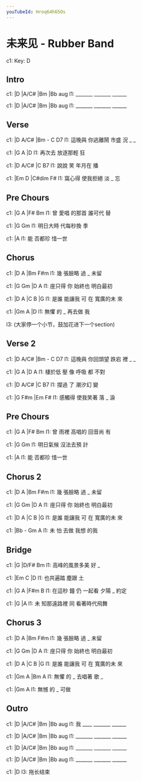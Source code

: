 ```yaml
---
youTubeId: Hroq64h65Os
---
```


# 未来见 - Rubber Band

c1: Key: D

## Intro

c1: |D      |A/C#   |Bm    |Bb aug
l1:  _______ _______ ______

c1: |D      |A/C#   |Bm    |Bb aug
l1:  _______ _______ ______

## Verse

c1: |D       A/C#    |Bm   -    C D7
l1:   這晚與 你逃離鬧 市盛 況 _  _

c1: |G       A       |D
l1:   再次去 放逐那輕 狂

c1: |D     A/C#     |C   B7
l1:   說說 笑 年月在 播

c1: |Em       D       |C#dim   F#
l1:    窩心得 使我拒絕 淡    _ 忘

## Pre Chours

c1:   |G    A     |F#     Bm
l1: 曾 愛唱 的那首 誰可代 替

c1:         |G        Gm
l1: 明日大時 代每秒換 季

c1:   |A
l1: 能 否都珍 惜一世

## Chorus

c1: |D    A     |Bm   F#m
l1:    幾 張臉略 過 _ 未留

c1: |G      Gm       |D       A
l1:  座只得 你 始終也 明白最初

c1: |D     A     |C     B       |G
l1:   是誰 能讓我 可 在 寬廣的未 來

c1:     |Gm   A     |D
l1: 無懼 的 _ 再去做 我

l3: (大家停一个小节，鼓加花进下一个section)

## Verse 2

c1: |D       A/C#    |Bm   -    C D7
l1:   這晚與 你回頭望 跌宕 裡 _  _

c1: |G       A    |D       A
l1:   棲於低 壓 像 呼吸 都 不對

c1: |D     A/C#     |C   B7
l1:   撐過 了 潮汐幻 變

c1: |G        F#m     |Em   F#
l1:    感觸得 使我笑著 落 _ 淚

## Pre Chours

c1:   |G    A     |F#     Bm
l1: 曾 雨裡 高唱的 回音尚 有

c1:         |G        Gm
l1: 明日氣候 沒法去預 計

c1:   |A
l1: 能 否都珍 惜一世

## Chorus 2

c1: |D    A     |Bm   F#m
l1:    幾 張臉略 過 _ 未留

c1: |G      Gm       |D       A
l1:  座只得 你 始終也 明白最初

c1: |D     A     |C     B       |G
l1:   是誰 能讓我 可 在 寬廣的未 來

c1:   |Bb  -   Gm   A
l1: 未 怕 去做 我想 的我

## Bridge

c1: |G              |D/F# Bm
l1:   高峰的風景多美 好  _

c1: |Em        C   |D
l1:   也共遍踏 塵跟 土

c1:       |G     A     |F#m    B
l1: 在這秒 鐘 仍 一起看 夕陽 _ 約定

c1:   |G            |A
l1: 未 知那遠路裡 同 看著時代飛舞

## Chorus 3

c1: |D    A     |Bm   F#m
l1:    幾 張臉略 過 _ 未留

c1: |G      Gm       |D       A
l1:  座只得 你 始終也 明白最初

c1: |D     A     |C     B       |G
l1:   是誰 能讓我 可 在 寬廣的未 來


c1:     |Gm   A     |Bm  A
l1: 無懼 的 _ 去唱著 歌 _

c1:     |Gm   A
l1: 無憾 的 _ 可做

## Outro

c1: |D      |A/C#   |Bm    |Bb aug
l1:  我 ____ _______ ______

c1: |D      |A/C#   |Bm    |Bb aug
l1:  _______ _______ ______

c1: |D      |A/C#   |Bm    |Bb aug
l1:  _______ _______ ______

c1: |D      |A/C#   |Bm    |Bb aug
l1:  _______ _______ ______

c1: |D
l3:  拖长结束
